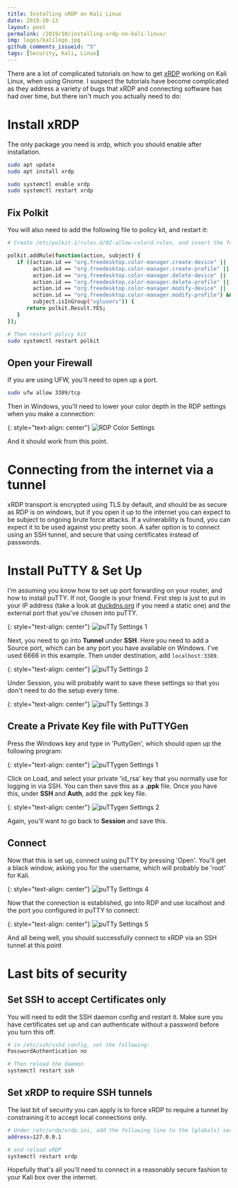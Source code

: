 ```yaml
---
title: Installing xRDP on Kali Linux
date: 2019-10-13
layout: post
permalink: /2019/10/installing-xrdp-on-kali-linux/
img: logos/kalilogo.jpg
github_comments_issueid: "5"
tags: [Security, Kali, Linux]
---
```

There are a lot of complicated tutorials on how to get [xRDP](http://xrdp.org/) working on Kali Linux, when using Gnome. I suspect the tutorials have become complicated as they address a variety of bugs that xRDP and connecting software has had over time, but there isn't much you actually need to do:

# Install xRDP
The only package you need is xrdp, which you should enable after installation.
``` sh
sudo apt update
sudo apt install xrdp

sudo systemctl enable xrdp
sudo systemctl restart xrdp
```

## Fix Polkit
You will also need to add the following file to policy kit, and restart it:

``` sh
# Create /etc/polkit-1/rules.d/02-allow-colord.rules, and insert the following as its contents:

polkit.addRule(function(action, subject) {
   if ((action.id == "org.freedesktop.color-manager.create-device" ||
        action.id == "org.freedesktop.color-manager.create-profile" ||
        action.id == "org.freedesktop.color-manager.delete-device" ||
        action.id == "org.freedesktop.color-manager.delete-profile" ||
        action.id == "org.freedesktop.color-manager.modify-device" ||
        action.id == "org.freedesktop.color-manager.modify-profile") &&
        subject.isInGroup("vglusers")) {
      return polkit.Result.YES;
   }
});

# Then restart policy kit
sudo systemctl restart polkit
```

## Open your Firewall
If you are using UFW, you'll need to open up a port.

``` sh
sudo ufw allow 3389/tcp
```

Then in Windows, you'll need to lower your color depth in the RDP settings when you make a connection:

{: style="text-align: center"}
![RDP Color Settings]({{site.baseurl}}/assets/img/2019/2019-10-13-rdp-color-settings.jpg)

And it should work from this point.

# Connecting from the internet via a tunnel
xRDP transport is encrypted using TLS by default, and should be as secure as RDP is on windows, but if you open it up to the internet you can expect to be subject to ongoing brute force attacks. If a vulnerability is found, you can expect it to be used against you pretty soon. A safer option is to connect using an SSH tunnel, and secure that using certificates instead of passwords.

# Install PuTTY & Set Up
I'm assuming you know how to set up port forwarding on your router, and how to install puTTY. If not, Google is your friend. First step is just to put in your IP address (take a look at [duckdns.org](duckdns.org) if you need a static one) and the external port that you've chosen into puTTY.

{: style="text-align: center"}
![puTTy Settings 1]({{site.baseurl}}/assets/img/2019/2019-10-13-putty-1.jpg)

Next, you need to go into **Tunnel** under **SSH**. Here you need to add a Source port, which can be any port you have available on Windows. I've used 6666 in this example. Then under destination, add ```localhost:3389```.

{: style="text-align: center"}
![puTTy Settings 2]({{site.baseurl}}/assets/img/2019/2019-10-13-putty-2.jpg)

Under Session, you will probably want to save these settings so that you don't need to do the setup every time.

{: style="text-align: center"}
![puTTy Settings 3]({{site.baseurl}}/assets/img/2019/2019-10-13-putty-3.jpg)

## Create a Private Key file with PuTTYGen
Press the Windows key and type in 'PuttyGen', which should open up the following program:

{: style="text-align: center"}
![puTTygen Settings 1]({{site.baseurl}}/assets/img/2019/2019-10-13-puttygen-1.jpg)

Click on Load, and select your private 'id_rsa' key that you normally use for logging in via SSH. You can then save this as a **.ppk** file. Once you have this, under **SSH** and **Auth**, add the .ppk key file.

{: style="text-align: center"}
![puTTygen Settings 2]({{site.baseurl}}/assets/img/2019/2019-10-13-puttygen-2.jpg)

Again, you'll want to go back to **Session** and save this.

## Connect
Now that this is set up, connect using puTTY by pressing 'Open'. You'll get a black window, asking you for the username, which will probably be 'root' for Kali.

{: style="text-align: center"}
![puTTy Settings 4]({{site.baseurl}}/assets/img/2019/2019-10-13-putty-4.jpg)

Now that the connection is established, go into RDP and use localhost and the port you configured in puTTY to connect:

{: style="text-align: center"}
![puTTy Settings 5]({{site.baseurl}}/assets/img/2019/2019-10-13-putty-5.jpg)

And all being well, you should successfully connect to xRDP via an SSH tunnel at this point

# Last bits of security
## Set SSH to accept Certificates only
You will need to edit the SSH daemon config and restart it. Make sure you have certificates set up and can authenticate without a password before you turn this off.

``` sh
# in /etc/ssh/sshd_config, set the following:
PasswordAuthentication no

# Then reload the daemon
systemctl restart ssh
```

## Set xRDP to require SSH tunnels
The last bit of security you can apply is to force xRDP to require a tunnel by constraining it to accept local connections only.
``` sh
# Under /etc/xrdp/xrdp.ini, add the following line to the [globals] section:
address=127.0.0.1

# and reload xRDP
systemctl restart xrdp
```

Hopefully that's all you'll need to connect in a reasonably secure fashion to your Kali box over the internet.
